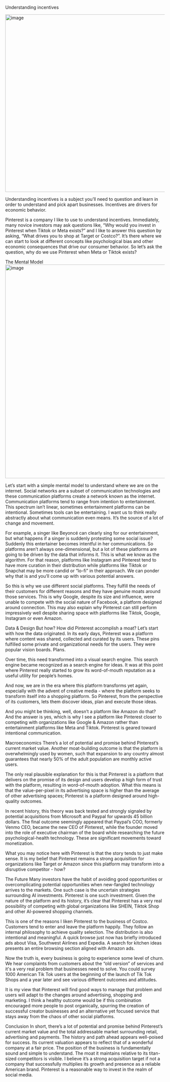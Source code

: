 Understanding incentives

<img width="560" alt="image" src="https://github.com/RobotsBuildingEducation/Educate/assets/65219666/fea67ddd-516d-402e-b4ea-b2032363c650">

Understanding incentives is a subject you’ll need to question and learn in order to understand and pick apart businesses. Incentives are drivers for economic behavior.

Pinterest is a company I like to use to understand incentives. Immediately, many novice investors may ask questions like, “Why would you invest in Pinterest when Tiktok or Meta exists?” and I like to answer this question by asking, “What drives you to shop at Target or Costco?”. It’s there where we can start to look at different concepts like psychological bias and other economic consequences that drive our consumer behavior. So let’s ask the question, why do we use Pinterest when Meta or Tiktok exists?

<!-- <img width="300" alt="image" src="https://github.com/RobotsBuildingEducation/Educate/assets/65219666/2d0ae050-0ffe-4b55-8249-b828df1f2156">  -->


The Mental Model
<img width="674" alt="image" src="https://github.com/RobotsBuildingEducation/Educate/assets/65219666/1fa18dcb-f66e-422f-a267-16453744ba41">

Let’s start with a simple mental model to understand where we are on the internet. Social networks are a subset of communication technologies and these communication platforms create a network known as the internet. Communication platforms tend to range from intention to entertainment. This spectrum isn’t linear, sometimes entertainment platforms can be intentional. Sometimes tools can be entertaining. I want us to think really abstractly about what communication even means. It’s the source of a lot of change and movement. 

For example, a singer like Beyoncé can clearly sing for our entertainment, but what happens if a singer is suddenly protesting some social issue? Suddenly this entertainer becomes intentful in her communications. So platforms aren’t always one-dimensional, but a lot of these platforms are going to be driven by the data that informs it. This is what we know as the algorithm. For that reason, platforms like Instagram and Pinterest tend to have more curation in their distribution while platforms like Tiktok or Snapchat may be more candid or “lo-fi” in their approach. We can ponder why that is and you’ll come up with various potential answers.

So this is why we use different social platforms. They fulfill the needs of their customers for different reasons and they have genuine moats around those services. This is why Google, despite its size and influence, were unable to compete with the social nature of Facebook, a platform designed around connection. This may also explain why Pinterest can still perform impressively well despite sharing space with platforms like Tiktok, Google, Instagram or even Amazon.


Data & Design
But how? How did Pinterest accomplish a moat? Let’s start with how the data originated. In its early days, Pinterest was a platform where content was shared, collected and curated by its users. These pins fulfilled some private and organizational needs for the users. They were popular vision boards. Plans.

Over time, this need transformed into a visual search engine. This search engine became recognized as a search engine for ideas. It was at this point where Pinterest really started to grow its word-of-mouth reputation as a useful utility for people’s homes.

And now, we are in the era where this platform transforms yet again, especially with the advent of creative media - where the platform seeks to transform itself into a shopping platform. So Pinterest, from the perspective of its customers, lets them discover ideas, plan and execute those ideas.

And you might be thinking, well, doesn’t a platform like Amazon do that? And the answer is yes, which is why I see a platform like Pinterest closer to competing with organizations like Google & Amazon rather than entertainment platforms like Meta and Tiktok. Pinterest is geared toward intentional communication.

Macroeconomics
There’s a lot of potential and promise behind Pinterest’s current market value. Another moat-building outcome is that the platform is overwhelmingly used by women, such that expansion to any country almost guarantees that nearly 50% of the adult population are monthly active users. 

The only real plausible explanation for this is that Pinterest is a platform that delivers on the promise of its design and users develop a high form of trust with the platform, resulting in word-of-mouth adoption. What this means is that the value-per-pixel in its advertising space is higher than the average of other advertising spaces; Pinterest is a platform designed around high-quality outcomes.

In recent history, this theory was back tested and strongly signaled by potential acquisitions from Microsoft and Paypal for upwards 45 billion dollars. The final outcome seemingly appeared that Paypal’s COO, formerly Venmo CEO, became the new CEO of Pinterest, while the founder moved into the role of executive chairman of the board while researching the future psychological-health technology. These are significant movements toward monetization.

What you may notice here with Pinterest is that the story tends to just make sense. It is my belief that Pinterest remains a strong acquisition for organizations like Target or Amazon since this platform may transform into a disruptive competitor - how?

The Future
Many investors have the habit of avoiding good opportunities or overcomplicating potential opportunities when new-fangled technology arrives to the markets. One such case is the uncertain strategies surrounding AI investments. Pinterest is one such investment. Given the nature of the platform and its history, it’s clear that Pinterest has a very real possibility of competing with global organizations like SHEIN, Tiktok Shop and other AI-powered shopping channels.

This is one of the reasons I liken Pinterest to the business of Costco. Customers tend to enter and leave the platform happily. They follow an internal philosophy to achieve quality selection. The distribution is also intentional and meaningful. A quick browse just now has briefly introduced ads about Visa, Southwest Airlines and Expedia. A search for kitchen ideas presents an entire browsing section aligned with Amazon ads.

Now the truth is, every business is going to experience some level of churn. We hear complaints from customers about the “old version” of services and it's a very real problem that businesses need to solve. You could survey 1000 American Tik Tok users at the beginning of the launch of Tik Tok Shops and a year later and see various different outcomes and attitudes.

It is my view that Pinterest will find good ways to manage that problem and users will adapt to the changes around advertising, shopping and marketing. I think a healthy outcome would be if this combination encouraged more people to post organically, spurring the creation of successful creator businesses and an alternative yet focused service that stays away from the chaos of other social platforms.


Conclusion
In short, there’s a lot of potential and promise behind Pinterest’s current market value and the total addressable market surrounding retail, advertising and payments. The history and path ahead appears well-poised for success. Its current valuation appears to reflect that of a wonderful company at a fair price. The position of the business is fundamentally sound and simple to understand. The moat it maintains relative to its titan-sized competitors is visible. I believe it’s a strong acquisition target if not a company that successfully multiplies its growth and presence as a reliable American brand. Pinterest is a reasonable way to invest in the realm of social media.

